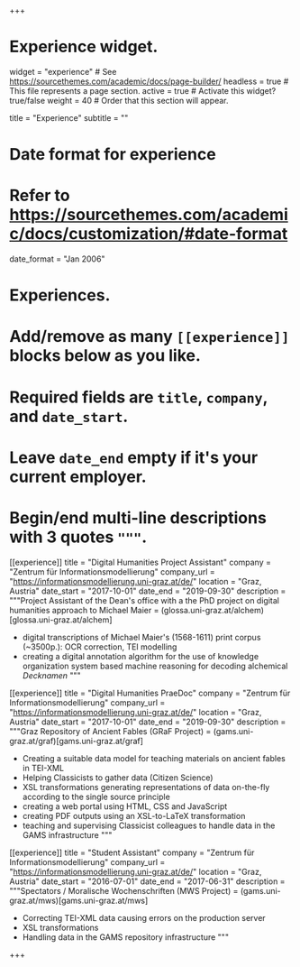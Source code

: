 +++
# Experience widget.
widget = "experience"  # See https://sourcethemes.com/academic/docs/page-builder/
headless = true  # This file represents a page section.
active = true  # Activate this widget? true/false
weight = 40  # Order that this section will appear.

title = "Experience"
subtitle = ""

# Date format for experience
#   Refer to https://sourcethemes.com/academic/docs/customization/#date-format
date_format = "Jan 2006"

# Experiences.
#   Add/remove as many `[[experience]]` blocks below as you like.
#   Required fields are `title`, `company`, and `date_start`.
#   Leave `date_end` empty if it's your current employer.
#   Begin/end multi-line descriptions with 3 quotes `"""`.

[[experience]]
  title = "Digital Humanities Project Assistant"
  company = "Zentrum für Informationsmodellierung"
  company_url = "https://informationsmodellierung.uni-graz.at/de/"
  location = "Graz, Austria"
  date_start = "2017-10-01"
  date_end = "2019-09-30"
  description = """Project Assistant of the Dean's office with a the PhD project on digital humanities approach to Michael Maier
 = (glossa.uni-graz.at/alchem)[glossa.uni-graz.at/alchem]
 
 * digital transcriptions of Michael Maier's (1568-1611) print corpus (~3500p.): OCR correction, TEI modelling
 * creating a digital annotation algorithm for the use of knowledge organization system based machine reasoning for decoding alchemical *Decknamen*
 """
  
[[experience]]
  title = "Digital Humanities PraeDoc"
  company = "Zentrum für Informationsmodellierung"
  company_url = "https://informationsmodellierung.uni-graz.at/de/"
  location = "Graz, Austria"
  date_start = "2017-10-01"
  date_end = "2019-09-30"
  description = """Graz Repository of Ancient Fables (GRaF Project) = (gams.uni-graz.at/graf)[gams.uni-graz.at/graf]
  
  * Creating a suitable data model for teaching materials on ancient fables in TEI-XML
  * Helping Classicists to gather data (Citizen Science)
  * XSL transformations generating representations of data on-the-fly according to the single source principle
  * creating a web portal using HTML, CSS and JavaScript
  * creating PDF outputs using an XSL-to-LaTeX transformation
  * teaching and supervising Classicist colleagues to handle data in the GAMS infrastructure 
  """
  
[[experience]]
  title = "Student Assistant"
  company = "Zentrum für Informationsmodellierung"
  company_url = "https://informationsmodellierung.uni-graz.at/de/"
  location = "Graz, Austria"
  date_start = "2016-07-01"
  date_end = "2017-06-31"
  description = """Spectators / Moralische Wochenschriften (MWS Project) = (gams.uni-graz.at/mws)[gams.uni-graz.at/mws]
  
  * Correcting TEI-XML data causing errors on the production server
  * XSL transformations
  * Handling data in the GAMS repository infrastructure
  """

+++

